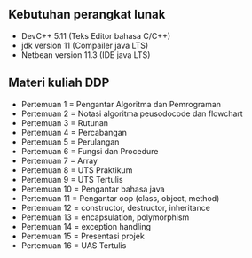 ## Kebutuhan perangkat lunak

- DevC++ 5.11 (Teks Editor bahasa C/C++)
- jdk version 11 (Compailer java LTS)
- Netbean version 11.3 (IDE java LTS)

## Materi kuliah DDP

- Pertemuan 1 = Pengantar Algoritma dan Pemrograman
- Pertemuan 2 = Notasi algoritma peusodocode dan flowchart
- Pertemuan 3 = Rutunan
- Pertemuan 4 = Percabangan
- Pertemuan 5 = Perulangan
- Pertemuan 6 = Fungsi dan Procedure
- Pertemuan 7 = Array
- Pertemuan 8 = UTS Praktikum
- Pertemuan 9 = UTS Tertulis
- Pertemuan 10 = Pengantar bahasa java
- Pertemuan 11 = Pengantar oop (class, object, method)
- Pertemuan 12 = constructor, destructor, inheritance
- Pertemuan 13 = encapsulation, polymorphism
- Pertemuan 14 = exception handling
- Pertemuan 15 = Presentasi projek
- Pertemuan 16 = UAS Tertulis
